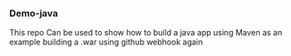 ### Demo-java ####
This repo Can be used to show how to build a java app using Maven as an example building a .war using github webhook again 

